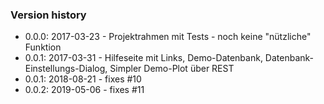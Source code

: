 ### Version history
* 0.0.0: 2017-03-23 - Projektrahmen mit Tests - noch keine "nützliche" Funktion
* 0.0.1: 2017-03-31 - Hilfeseite mit Links, Demo-Datenbank, Datenbank-Einstellungs-Dialog, Simpler Demo-Plot über REST
* 0.0.1: 2018-08-21 - fixes #10
* 0.0.2: 2019-05-06 - fixes #11
